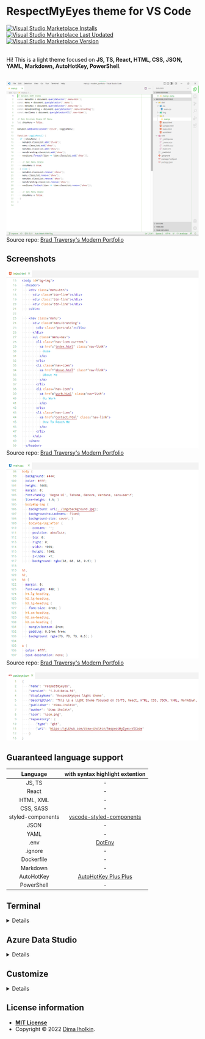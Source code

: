 # RespectMyEyes theme for VS Code 

<a href="https://marketplace.visualstudio.com/items?itemName=dima-iholkin.respectmyeyes">
  <img alt="Visual Studio Marketplace Installs" src="https://img.shields.io/visual-studio-marketplace/i/dima-iholkin.respectmyeyes">
</a> 
<a href="https://marketplace.visualstudio.com/items?itemName=dima-iholkin.respectmyeyes">
  <img alt="Visual Studio Marketplace Last Updated" src="https://img.shields.io/visual-studio-marketplace/last-updated/dima-iholkin.respectmyeyes?label=updated">
</a> 
<a href="https://marketplace.visualstudio.com/items?itemName=dima-iholkin.respectmyeyes">
  <img alt="Visual Studio Marketplace Version" src="https://img.shields.io/visual-studio-marketplace/v/dima-iholkin.respectmyeyes">
</a>

<br />
<br />

Hi! This is a light theme focused on **JS, TS, React, HTML, CSS, JSON, YAML, Markdown, AutoHotKey, PowerShell**.  

<br />

<img src="/screenshots/ui.png" title="user interface screenshot with javascript">
  Source repo: 
  <a href="https://github.com/bradtraversy/modern_portfolio">Brad Traversy's Modern Portfolio</a>
</img>



## Screenshots

<img src="/screenshots/html.png" title="html screenshot">
  Source repo: 
  <a href="https://github.com/bradtraversy/modern_portfolio">Brad Traversy's Modern Portfolio</a>
</img>
<br />
<br />

<img src="/screenshots/css.png" title="css screenshot">
  Source repo: 
  <a href="https://github.com/bradtraversy/modern_portfolio">Brad Traversy's Modern Portfolio</a>
</img>
<br />
<br />

<img src="/screenshots/json.png" title="json screenshot" />



## Guaranteed language support

<table>
  <thead>
    <tr>
      <th align="center">Language</th>
      <th align="center">with syntax highlight extention</th>
    </tr>
  </thead>
  <tbody>
    <tr>
      <td align="center">JS, TS</td>
      <td align="center"> - </td>
    </tr>
    <tr>
      <td align="center">React</td>
      <td align="center"> - </td>
    </tr>
    <tr>
      <td align="center">HTML, XML</td>
      <td align="center"> - </td>
    </tr>
    <tr>
      <td align="center">CSS, SASS</td>
      <td align="center"> - </td>
    </tr>
    <tr>
      <td align="center">styled-components</td>
      <td align="center">
        <a href="https://marketplace.visualstudio.com/items?itemName=jpoissonnier.vscode-styled-components">vscode-styled-components</a>
      </td>
    </tr>
    <tr>
      <td align="center">JSON</td>
      <td align="center"> - </td>
    </tr>
    <tr>
      <td align="center">YAML</td>
      <td align="center"> - </td>
    </tr>
    <tr>
      <td align="center">.env</td>
      <td align="center">
        <a href="dotenv">DotEnv</a>
      </td>
    </tr>
    <tr>
      <td align="center">.ignore</td>
      <td align="center"> - </td>
    </tr>
    <tr>
      <td align="center">Dockerfile</td>
      <td align="center"> - </td>
    </tr>
    <tr>
      <td align="center">Markdown</td>
      <td align="center"> - </td>
    </tr>
    <tr>
      <td align="center">AutoHotKey</td>
      <td align="center">
        <a href="autohotkey">AutoHotKey Plus Plus</a>
      </td>
    </tr>
    <tr>
      <td align="center">PowerShell</td>
      <td align="center"> - </td>
    </tr>
  </tbody>
</table>

[styled-components]: https://marketplace.visualstudio.com/items?itemName=jpoissonnier.vscode-styled-components
[dotenv]: https://marketplace.visualstudio.com/items?itemName=mikestead.dotenv
[markdown]: https://marketplace.visualstudio.com/items?itemName=yzhang.markdown-all-in-one
[autohotkey]: https://marketplace.visualstudio.com/items?itemName=mark-wiemer.vscode-autohotkey-plus-plus



## Terminal

<details>
  The suggested small override to the terminal colors, put them into your <code>settings.json</code>.

  <br />

  ```json5 
  // settings.json
  "workbench.colorCustomizations": {
    "[RespectMyEyes]": {
      "terminal.ansiBlack": "#000000",
      "terminal.ansiBlue": "#3465A4",
      "terminal.ansiBrightBlack": "#555753",
      "terminal.ansiBrightBlue": "#729FCF",
      "terminal.ansiBrightCyan": "#34E2E2",
      "terminal.ansiBrightGreen": "#00D000",
      "terminal.ansiBrightMagenta": "#F066FF",
      "terminal.ansiBrightRed": "#EF2929",
      "terminal.ansiCyan": "#06989A",
      "terminal.ansiGreen": "#00B000",
      "terminal.ansiMagenta": "#AD7FA8",
      "terminal.ansiRed": "#CC0000",
      "terminal.ansiBrightWhite": "#A9A9A9",
      "terminal.ansiWhite": "#A9A9A9",
    }
  }
  ```
</details>



## Azure Data Studio

<details>
  If you install this theme into the Azure Data Studio, here are the suggested fixes for the Connection and Notebook panels, put them into your <code>settings.json</code>.

  <br />

  ```json5 
  // settings.json
  "workbench.colorCustomizations": {
    "[RespectMyEyes]": {
      // Fix the Connections and Notebook items in the Activity Bar:
      //
      // The whole Activity Bar background:
      "activityBar.background": "#0000004d",
      //
      // The line when moving the items:
      "activityBar.dropBorder": "#FFFFFF",
      //
      // The colors for items:
      "activityBar.foreground": "#FFFFFF",
      "activityBar.inactiveForeground": "#f3f3f380",
      //
      // The notification badges:
      "activityBarBadge.background": "#80c080",
      "activityBarBadge.foreground": "#ffffff",
      //
      // The open item's side indicator:
      "activityBar.activeBorder": "#FFFFFF",
      // The open item's background:
      "activityBar.activeBackground": "#00B00080",
      //
      //
      //
      // Fix the Connections form input fields:
      //
      "input.border": "#D3D3D3"
    }
  }
  ```
</details>



## Customize

<details>
  If you've found something interesting in the screenshots above, something that's not a part of the theme, these are the important settings from my <code>settings.json</code>.

  <br />

  ```json5
  // settings.json
  // UI Layout:
  "workbench.sideBar.location": "right",
  "explorer.compactFolders": false,
  "breadcrumbs.enabled": true,
  "workbench.iconTheme": "vscode-icons",
  //
  //
  //
  // Editor UI:
  "editor.cursorSmoothCaretAnimation": true,
  "editor.renderWhitespace": "boundary",
  "editor.snippetSuggestions": "inline",
  "editor.minimap.enabled": false,
  "editor.renderControlCharacters": false,
  "editor.renderIndentGuides": true, // it seems the VS Code shows the indent guides anyway. 
  "editor.codeLens": false,
  //
  //
  //
  // Font:
  "editor.fontFamily": "Fantasque Sans Mono",
  "editor.fontSize": 16,
  "editor.fontLigatures": true,
  //
  //
  //
  // Show the color for a color code (Color-Highlight extension) :
  "color-highlight.enable": true,
  "color-highlight.markerType": "dot-before",
  "color-highlight.markRuler": false,
  "editor.colorDecorators": false,
  // Like this: #00BF00
  //
  //
  //
  // Terminal window:
  "terminal.integrated.fontSize": 15,
  "terminal.integrated.fontFamily": "CaskaydiaCove NF",
  "terminal.integrated.cursorStyle": "underline",
  "terminal.integrated.cursorBlinking": true,
  //
  //
  //
  "files.associations": {
    ".stylelintrc": "json",
    ".stylelintignore": "ignore",
    ".eslintignore": "ignore",
    ".browserslistrc": "properties",
    ".prettierrc": "json"
  }
  ```
</details>



## License information

* **[MIT License](http://opensource.org/licenses/mit-license.php)**
* Copyright © 2022 <a href="https://github.com/dima-iholkin" target="_blank">Dima Iholkin</a>.